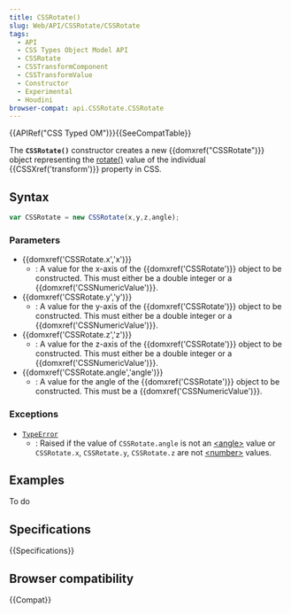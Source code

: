 ```yaml
---
title: CSSRotate()
slug: Web/API/CSSRotate/CSSRotate
tags:
  - API
  - CSS Types Object Model API
  - CSSRotate
  - CSSTransformComponent
  - CSSTransformValue
  - Constructor
  - Experimental
  - Houdini
browser-compat: api.CSSRotate.CSSRotate
---
```

{{APIRef("CSS Typed OM")}}{{SeeCompatTable}}

The **`CSSRotate()`** constructor creates a new
{{domxref("CSSRotate")}} object representing the [rotate()](</en-US/docs/Web/CSS/transform-function/rotate()>) value of the
individual {{CSSXref('transform')}} property in CSS.

## Syntax

```js
var CSSRotate = new CSSRotate(x,y,z,angle);
```

### Parameters

- {{domxref('CSSRotate.x','x')}}
  - : A value for the x-axis of the {{domxref('CSSRotate')}} object to be constructed.
    This must either be a double integer or a {{domxref('CSSNumericValue')}}.
- {{domxref('CSSRotate.y','y')}}
  - : A value for the y-axis of the {{domxref('CSSRotate')}} object to be constructed.
    This must either be a double integer or a {{domxref('CSSNumericValue')}}.
- {{domxref('CSSRotate.z','z')}}
  - : A value for the z-axis of the {{domxref('CSSRotate')}} object to be constructed.
    This must either be a double integer or a {{domxref('CSSNumericValue')}}.
- {{domxref('CSSRotate.angle','angle')}}
  - : A value for the angle of the {{domxref('CSSRotate')}} object to be constructed. This
    must be a {{domxref('CSSNumericValue')}}.

### Exceptions

- [`TypeError`](/en-US/docs/Web/JavaScript/Reference/Global_Objects/TypeError)
  - : Raised if the value of `CSSRotate.angle` is not an [\<angle>](/en-US/docs/Web/CSS/angle) value
    or `CSSRotate.x`, `CSSRotate.y`, `CSSRotate.z` are
    not [\<number>](/en-US/docs/Web/CSS/number) values.

## Examples

To do

## Specifications

{{Specifications}}

## Browser compatibility

{{Compat}}
